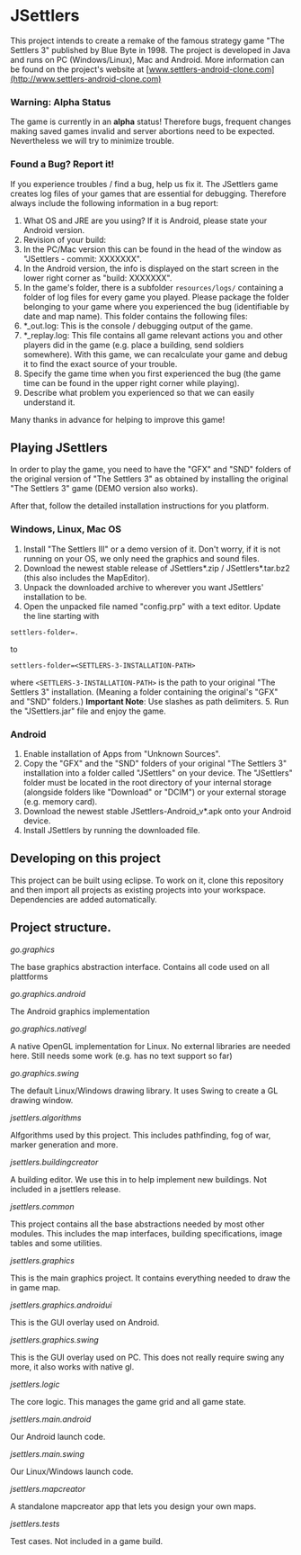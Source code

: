 # JSettlers

This project intends to create a remake of the famous strategy game "The Settlers 3" published by Blue Byte in 1998. The project is developed in Java and runs on PC (Windows/Linux), Mac and Android. More information can be found on the project's website at [www.settlers-android-clone.com](http://www.settlers-android-clone.com)

### Warning: Alpha Status
The game is currently in an **alpha** status! Therefore bugs, frequent changes making saved games invalid and server abortions need to be expected. Nevertheless we will try to minimize trouble.

### Found a Bug? Report it!
If you experience troubles / find a bug, help us fix it. The JSettlers game creates log files of your games that are essential for debugging. Therefore always include the following information in a bug report:
1. What OS and JRE are you using? If it is Android, please state your Android version.
2. Revision of your build:
  1. In the PC/Mac version this can be found in the head of the window as "JSettlers - commit: XXXXXXX".
  2. In the Android version, the info is displayed on the start screen in the lower right corner as "build: XXXXXXX".
3. In the game's folder, there is a subfolder ```resources/logs/``` containing a folder of log files for every game you played. Please package the folder belonging to your game where you experienced the bug (identifiable by date and map name). This folder contains the following files:
  1. *_out.log: This is the console / debugging output of the game.
  2. *_replay.log: This file contains all game relevant actions you and other players did in the game (e.g. place a building, send soldiers somewhere). With this game, we can recalculate your game and debug it to find the exact source of your trouble.
4. Specify the game time when you first experienced the bug (the game time can be found in the upper right corner while playing). 
5. Describe what problem you experienced so that we can easily understand it.

Many thanks in advance for helping to improve this game!


## Playing JSettlers

In order to play the game, you need to have the "GFX" and "SND" folders of the original version of "The Settlers 3" as obtained by installing the original "The Settlers 3" game (DEMO version also works).

After that, follow the detailed installation instructions for you platform.

### Windows, Linux, Mac OS
1. Install "The Settlers III" or a demo version of it. Don't worry, if it is not running on your OS, we only need the graphics and sound files.
2. Download the newest stable release of JSettlers*.zip / JSettlers*.tar.bz2 (this also includes the MapEditor).
3. Unpack the downloaded archive to wherever you want JSettlers' installation to be.
4. Open the unpacked file named "config.prp" with a text editor. Update the line starting with 
```
settlers-folder=. 
```
to 
```
settlers-folder=<SETTLERS-3-INSTALLATION-PATH>
```
where ```<SETTLERS-3-INSTALLATION-PATH>``` is the path to your original "The Settlers 3" installation. (Meaning a folder containing the original's "GFX" and "SND" folders.) **Important Note**: Use slashes as path delimiters. 
5. Run the "JSettlers.jar" file and enjoy the game.

### Android
1. Enable installation of Apps from "Unknown Sources".
2. Copy the "GFX" and the "SND" folders of your original "The Settlers 3" installation into a folder called "JSettlers" on your device. The "JSettlers" folder must be located in the root directory of your internal storage (alongside folders like "Download" or "DCIM") or your external storage (e.g. memory card).
3. Download the newest stable JSettlers-Android_v*.apk onto your Android device.
4. Install JSettlers by running the downloaded file.

## Developing on this project

This project can be built using eclipse. 
To work on it, clone this repository and then import all projects as existing projects into your workspace. Dependencies are added automatically.

## Project structure.

_go.graphics_

The base graphics abstraction interface. Contains all code used on all plattforms

_go.graphics.android_

The Android graphics implementation

_go.graphics.nativegl_

A native OpenGL implementation for Linux. No external libraries are needed here. Still needs some work (e.g. has no text support so far)

_go.graphics.swing_

The default Linux/Windows drawing library. It uses Swing to create a GL drawing window.

_jsettlers.algorithms_

Alfgorithms used by this project. This includes pathfinding, fog of war, marker generation and more.

_jsettlers.buildingcreator_

A building editor. We use this in to help implement new buildings. Not included in a jsettlers release.

_jsettlers.common_

This project contains all the base abstractions needed by most other modules. This includes the map interfaces, building specifications, image tables and some utilities.

_jsettlers.graphics_

This is the main graphics project. It contains everything needed to draw the in game map.

_jsettlers.graphics.androidui_

This is the GUI overlay used on Android.

_jsettlers.graphics.swing_

This is the GUI overlay used on PC. This does not really require swing any more, it also works with native gl.

_jsettlers.logic_

The core logic. This manages the game grid and all game state.

_jsettlers.main.android_

Our Android launch code.

_jsettlers.main.swing_

Our Linux/Windows launch code.

_jsettlers.mapcreator_ 

A standalone mapcreator app that lets you design your own maps.

_jsettlers.tests_

Test cases. Not included in a game build.
